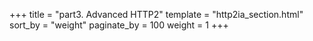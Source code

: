 +++
title = "part3. Advanced HTTP2"
template = "http2ia_section.html"
sort_by = "weight"
paginate_by = 100
weight = 1
+++